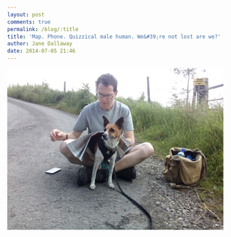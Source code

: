 ```yaml
---
layout: post
comments: true
permalink: /blog/:title
title: 'Map. Phone. Quizzical male human. We&#39;re not lost are we?'
author: Jane Dallaway
date: 2014-07-05 21:46
---
```


<div><a href="/media/tp_IMG_20140705_214529.JPG"><img src="/media/tp_thumb_IMG_20140705_214529.JPG" width="500" height="375"/></a></div>


  
      
